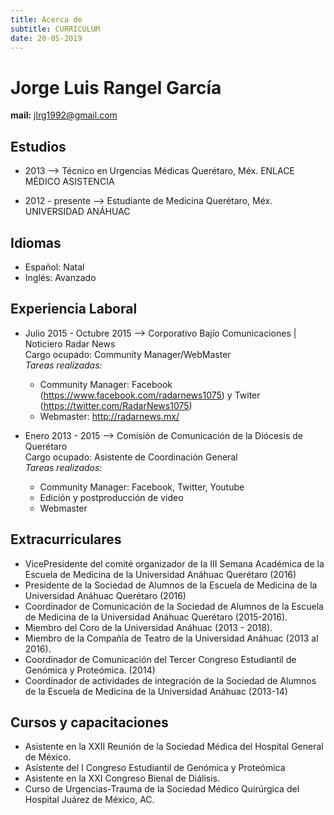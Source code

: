 ```yaml
---
title: Acerca de
subtitle: CURRICULUM
date: 20-05-2019
---
```

# Jorge Luis Rangel García
**mail\:** jlrg1992@gmail.com

## Estudios

+ 2013 --> Técnico en Urgencias Médicas
	Querétaro, Méx.	ENLACE MÉDICO ASISTENCIA

+ 2012 - presente --> Estudiante de Medicina
	 Querétaro, Méx. UNIVERSIDAD ANÁHUAC

## Idiomas

+ Español: Natal
+ Inglés: Avanzado

## Experiencia Laboral

+ Julio 2015 - Octubre 2015 --> Corporativo Bajío Comunicaciones \| Noticiero Radar News  
	Cargo ocupado: Community Manager/WebMaster   
	*Tareas realizadas:*   
	+ Community Manager: Facebook (https://www.facebook.com/radarnews1075) y Twiter (https://twitter.com/RadarNews1075)
	+ Webmaster: http://radarnews.mx/

+ Enero 2013 - 2015 --> Comisión de Comunicación de la Diócesis de Querétaro   
	Cargo ocupado: Asistente de Coordinación General  
	*Tareas realizados:*  
	+ Community Manager: Facebook, Twitter, Youtube
	+ Edición y postproducción de video
	+ Webmaster

## Extracurriculares

+ VicePresidente del comité organizador de la III Semana Académica de la Escuela de Medicina de la Universidad Anáhuac Querétaro (2016)
+ Presidente de la Sociedad de Alumnos de la Escuela de Medicina de la Universidad Anáhuac Querétaro (2016)
+ Coordinador de Comunicación de la Sociedad de Alumnos de la Escuela de Medicina de la Universidad Anáhuac Querétaro (2015-2016).
+ Miembro del Coro de la Universidad Anáhuac (2013 - 2018).
+ Miembro de la Compañía de Teatro de la Universidad Anáhuac (2013 al 2016).
+ Coordinador de Comunicación del Tercer Congreso Estudiantil de Genómica y Proteómica. (2014)
+ Coordinador de actividades de integración de la Sociedad de Alumnos de la Escuela de Medicina de la Universidad Anáhuac (2013-14)

## Cursos y capacitaciones

+ Asistente en la XXII Reunión de la Sociedad Médica del Hospital General de México.
+ Asistente del I Congreso Estudiantil de Genómica y Proteómica 
+ Asistente en la XXI Congreso Bienal de Diálisis.
+ Curso de Urgencias-Trauma de la Sociedad Médico Quirúrgica del Hospital Juárez de México, AC.
